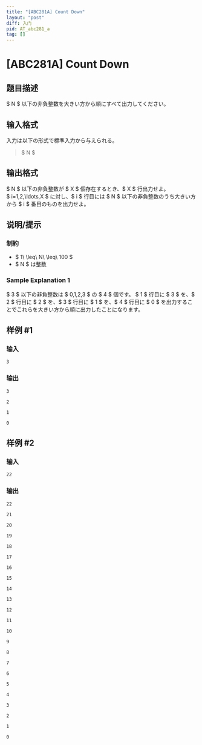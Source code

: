 ```yaml
---
title: "[ABC281A] Count Down"
layout: "post"
diff: 入门
pid: AT_abc281_a
tag: []
---
```


# [ABC281A] Count Down

## 题目描述

[problemUrl]: https://atcoder.jp/contests/abc281/tasks/abc281_a

$ N $ 以下の非負整数を大きい方から順にすべて出力してください。

## 输入格式

入力は以下の形式で標準入力から与えられる。

> $ N $

## 输出格式

$ N $ 以下の非負整数が $ X $ 個存在するとき、$ X $ 行出力せよ。  
 $ i=1,2,\ldots,X $ に対し、$ i $ 行目には $ N $ 以下の非負整数のうち大きい方から $ i $ 番目のものを出力せよ。

## 说明/提示

### 制約

- $ 1\ \leq\ N\ \leq\ 100 $
- $ N $ は整数
 
### Sample Explanation 1

$ 3 $ 以下の非負整数は $ 0,1,2,3 $ の $ 4 $ 個です。 $ 1 $ 行目に $ 3 $ を、$ 2 $ 行目に $ 2 $ を、$ 3 $ 行目に $ 1 $ を、$ 4 $ 行目に $ 0 $ を出力することでこれらを大きい方から順に出力したことになります。

## 样例 #1

### 输入

```
3
```

### 输出

```
3
2
1
0
```

## 样例 #2

### 输入

```
22
```

### 输出

```
22
21
20
19
18
17
16
15
14
13
12
11
10
9
8
7
6
5
4
3
2
1
0
```

